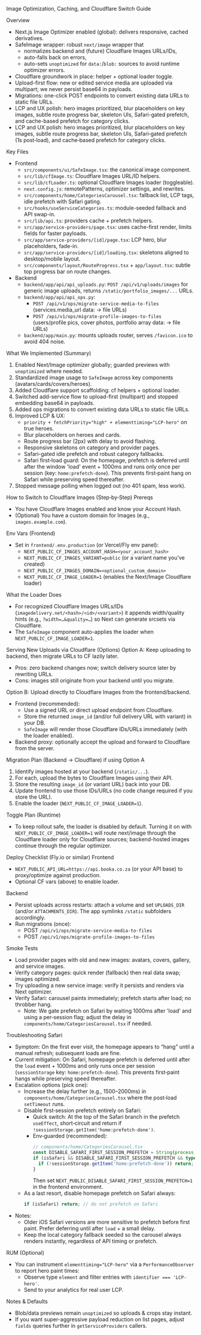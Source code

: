 Image Optimization, Caching, and Cloudflare Switch Guide

Overview
- Next.js Image Optimizer enabled (global): delivers responsive, cached derivatives.
- SafeImage wrapper: robust `next/image` wrapper that
  - normalizes backend and (future) Cloudflare Images URLs/IDs,
  - auto-falls back on errors,
  - auto-sets `unoptimized` for `data:`/`blob:` sources to avoid runtime optimizer errors.
- Cloudflare groundwork in place: helper + optional loader toggle.
- Upload-first flow: new or edited service media are uploaded via multipart; we never persist base64 in payloads.
- Migrations: one-click POST endpoints to convert existing data URLs to static file URLs.
- LCP and UX polish: hero images prioritized, blur placeholders on key images, subtle route progress bar, skeleton UIs, Safari-gated prefetch, and cache-based prefetch for category clicks.
 - LCP and UX polish: hero images prioritized, blur placeholders on key images, subtle route progress bar, skeleton UIs, Safari‑gated prefetch (1s post‑load), and cache‑based prefetch for category clicks.

Key Files
- Frontend
  - `src/components/ui/SafeImage.tsx`: the canonical image component.
  - `src/lib/cfImage.ts`: Cloudflare Images URL/ID helpers.
  - `src/lib/cfLoader.ts`: optional Cloudflare Images loader (toggleable).
  - `next.config.js`: remotePatterns, optimizer settings, and rewrites.
  - `src/components/home/CategoriesCarousel.tsx`: fallback list, LCP tags, idle prefetch with Safari gating.
  - `src/hooks/useServiceCategories.ts`: module-seeded fallback and API swap-in.
  - `src/lib/api.ts`: providers cache + prefetch helpers.
  - `src/app/service-providers/page.tsx`: uses cache-first render, limits fields for faster payloads.
  - `src/app/service-providers/[id]/page.tsx`: LCP hero, blur placeholders, fade-in.
  - `src/app/service-providers/[id]/loading.tsx`: skeletons aligned to desktop/mobile layout.
  - `src/components/layout/RouteProgress.tsx` + `app/layout.tsx`: subtle top progress bar on route changes.
- Backend
  - `backend/app/api/api_uploads.py`: `POST /api/v1/uploads/images` for generic image uploads, returns `/static/portfolio_images/...` URLs.
  - `backend/app/api/api_ops.py`:
    - `POST /api/v1/ops/migrate-service-media-to-files` (services.media_url data: → file URLs)
    - `POST /api/v1/ops/migrate-profile-images-to-files` (users/profile pics, cover photos, portfolio array data: → file URLs)
  - `backend/app/main.py`: mounts uploads router, serves `/favicon.ico` to avoid 404 noise.

What We Implemented (Summary)
1) Enabled Next/Image optimizer globally; guarded previews with `unoptimized` where needed.
2) Standardized image usage to `SafeImage` across key components (avatars/cards/covers/heroes).
3) Added Cloudflare support scaffolding: cf helpers + optional loader.
4) Switched add-service flow to upload-first (multipart) and stopped embedding base64 in payloads.
5) Added ops migrations to convert existing data URLs to static file URLs.
6) Improved LCP & UX:
   - `priority + fetchPriority="high" + elementtiming="LCP-hero"` on true heroes.
   - Blur placeholders on heroes and cards.
   - Route progress bar (2px) with delay to avoid flashing.
   - Responsive skeletons on category and provider pages.
   - Safari-gated idle prefetch and robust category fallbacks.
   - Safari first‑load guard: On the homepage, prefetch is deferred until after the window 'load' event + 1000ms and runs only once per session (key: `home:prefetch-done`). This prevents first‑paint hang on Safari while preserving speed thereafter.
7) Stopped message polling when logged out (no 401 spam, less work).

How to Switch to Cloudflare Images (Step‑by‑Step)
Prereqs
- You have Cloudflare Images enabled and know your Account Hash.
- (Optional) You have a custom domain for Images (e.g., `images.example.com`).

Env Vars (Frontend)
- Set in `frontend/.env.production` (or Vercel/Fly env panel):
  - `NEXT_PUBLIC_CF_IMAGES_ACCOUNT_HASH=<your_account_hash>`
  - `NEXT_PUBLIC_CF_IMAGES_VARIANT=public` (or a variant name you’ve created)
  - `NEXT_PUBLIC_CF_IMAGES_DOMAIN=<optional_custom_domain>`
  - `NEXT_PUBLIC_CF_IMAGE_LOADER=1` (enables the Next/Image Cloudflare loader)

What the Loader Does
- For recognized Cloudflare Images URLs/IDs (`imagedelivery.net/<hash>/<id>/<variant>`) it appends width/quality hints (e.g., `?width=…&quality=…`) so Next can generate srcsets via Cloudflare.
- The `SafeImage` component auto-applies the loader when `NEXT_PUBLIC_CF_IMAGE_LOADER=1`.

Serving New Uploads via Cloudflare (Options)
Option A: Keep uploading to backend, then migrate URLs to CF lazily later.
- Pros: zero backend changes now; switch delivery source later by rewriting URLs.
- Cons: images still originate from your backend until you migrate.

Option B: Upload directly to Cloudflare Images from the frontend/backend.
- Frontend (recommended):
  - Use a signed URL or direct upload endpoint from Cloudflare.
  - Store the returned `image_id` (and/or full delivery URL with variant) in your DB.
  - `SafeImage` will render those Cloudflare IDs/URLs immediately (with the loader enabled).
- Backend proxy: optionally accept the upload and forward to Cloudflare from the server.

Migration Plan (Backend → Cloudflare) if using Option A
1) Identify images hosted at your backend (`/static/...`).
2) For each, upload the bytes to Cloudflare Images using their API.
3) Store the resulting `image_id` (or variant URL) back into your DB.
4) Update frontend to use those IDs/URLs (no code change required if you store the URL).
5) Enable the loader (`NEXT_PUBLIC_CF_IMAGE_LOADER=1`).

Toggle Plan (Runtime)
- To keep rollout safe, the loader is disabled by default. Turning it on with `NEXT_PUBLIC_CF_IMAGE_LOADER=1` will route next/image through the Cloudflare loader only for Cloudflare sources; backend-hosted images continue through the regular optimizer.

Deploy Checklist (Fly.io or similar)
Frontend
- `NEXT_PUBLIC_API_URL=https://api.booka.co.za` (or your API base) to proxy/optimize against production.
- Optional CF vars (above) to enable loader.

Backend
- Persist uploads across restarts: attach a volume and set `UPLOADS_DIR` (and/or `ATTACHMENTS_DIR`). The app symlinks `/static` subfolders accordingly.
- Run migrations (once):
  - POST `/api/v1/ops/migrate-service-media-to-files`
  - POST `/api/v1/ops/migrate-profile-images-to-files`

Smoke Tests
- Load provider pages with old and new images: avatars, covers, gallery, and service images.
- Verify category pages: quick render (fallback) then real data swap; images optimized.
- Try uploading a new service image: verify it persists and renders via Next optimizer.
- Verify Safari: carousel paints immediately; prefetch starts after load; no throbber hang.
  - Note: We gate prefetch on Safari by waiting 1000ms after 'load' and using a per‑session flag; adjust the delay in `components/home/CategoriesCarousel.tsx` if needed.

Troubleshooting Safari
- Symptom: On the first ever visit, the homepage appears to “hang” until a manual refresh; subsequent loads are fine.
- Current mitigation: On Safari, homepage prefetch is deferred until after the `load` event + 1000ms and only runs once per session (`sessionStorage` key: `home:prefetch-done`). This prevents first‑paint hangs while preserving speed thereafter.
- Escalation options (pick one):
  - Increase the delay further (e.g., 1500–2000ms) in `components/home/CategoriesCarousel.tsx` where the post‑load `setTimeout` runs.
  - Disable first‑session prefetch entirely on Safari:
    - Quick switch: At the top of the Safari branch in the prefetch `useEffect`, short‑circuit and return if `!sessionStorage.getItem('home:prefetch-done')`.
    - Env‑guarded (recommended):
      ```ts
      // components/home/CategoriesCarousel.tsx
      const DISABLE_SAFARI_FIRST_SESSION_PREFETCH = String(process.env.NEXT_PUBLIC_DISABLE_SAFARI_FIRST_SESSION_PREFETCH || '') === '1';
      if (isSafari && DISABLE_SAFARI_FIRST_SESSION_PREFETCH && typeof sessionStorage !== 'undefined') {
        if (!sessionStorage.getItem('home:prefetch-done')) return; // skip entirely on first session visit
      }
      ```
      Then set `NEXT_PUBLIC_DISABLE_SAFARI_FIRST_SESSION_PREFETCH=1` in the frontend environment.
  - As a last resort, disable homepage prefetch on Safari always:
    ```ts
    if (isSafari) return; // do not prefetch on Safari
    ```
- Notes:
  - Older iOS Safari versions are more sensitive to prefetch before first paint. Prefer deferring until after `load` + a small delay.
  - Keep the local category fallback seeded so the carousel always renders instantly, regardless of API timing or prefetch.

RUM (Optional)
- You can instrument `elementtiming="LCP-hero"` via a `PerformanceObserver` to report hero paint times:
  - Observe type `element` and filter entries with `identifier === 'LCP-hero'`.
  - Send to your analytics for real user LCP.

Notes & Defaults
- Blob/data previews remain `unoptimized` so uploads & crops stay instant.
- If you want super-aggressive payload reduction on list pages, adjust `fields` queries further in `getServiceProviders` callers.
